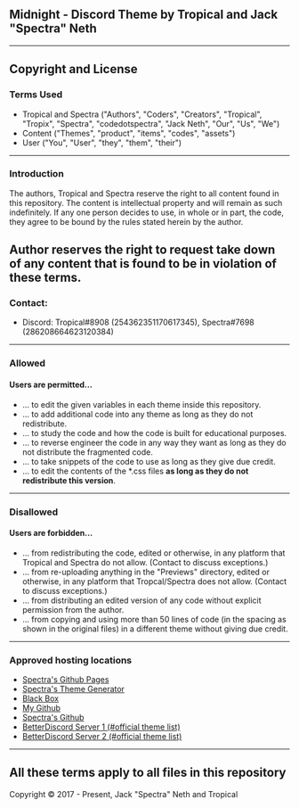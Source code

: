 ## Midnight - Discord Theme by Tropical and Jack "Spectra" Neth
---
## Copyright and License
### Terms Used
- Tropical and Spectra ("Authors", "Coders", "Creators", "Tropical", "Tropix", "Spectra", "codedotspectra", "Jack Neth", "Our", "Us", "We")
- Content ("Themes", "product", "items", "codes", "assets")
- User ("You", "User", "they", "them", "their")
---
### Introduction
The authors, Tropical and Spectra reserve the right to all content found in this repository. The content is intellectual property and will remain as such indefinitely. If any one person decides to use, in whole or in part, the code, they agree to be bound by the rules stated herein by the author.

Author reserves the right to request take down of any content that is found to be in violation of these terms.
---
### Contact:
+ Discord: Tropical#8908 (254362351170617345), Spectra#7698 (286208664623120384)
---
### Allowed
#### Users are permitted...
- ... to edit the given variables in each theme inside this repository.
- ... to add additional code into any theme as long as they do not redistribute.
- ... to study the code and how the code is built for educational purposes.
- ... to reverse engineer the code in any way they want as long as they do not distribute the fragmented code.
- ... to take snippets of the code to use as long as they give due credit.
- ... to edit the contents of the *.css files **as long as they do not redistribute this version**.
---
### Disallowed
#### Users are forbidden...
- ... from redistributing the code, edited or otherwise, in any platform that Tropical and Spectra do not allow. (Contact to discuss exceptions.)
- ... from re-uploading anything in the "Previews" directory, edited or otherwise, in any platform that Tropcal/Spectra does not allow. (Contact to discuss exceptions.)
- ... from distributing an edited version of any code without explicit permission from the author.
- ... from copying and using more than 50 lines of code (in the spacing as shown in the original files) in a different theme without giving due credit.
---
### Approved hosting locations
- [Spectra's Github Pages](https://codedotspectra.github.io/)  
- [Spectra's Theme Generator](https://codedotspectra.github.io/bdthemegenerator/)  
- [Black Box](https://bit.ly/blackboxserver)  
- [My Github](https://github.com/tropix126)  
- [Spectra's Github](https://github.com/codedotspectra)  
- [BetterDiscord Server 1 (#official theme list)](https://discord.gg/0Tmfo5ZbORCRqbAd)  
- [BetterDiscord Server 2 (#official theme list)](https://discord.gg/2HScm8j)   
---
**All these terms apply to all files in this repository**
---
Copyright © 2017 - Present, Jack "Spectra" Neth and Tropical
